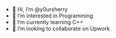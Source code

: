 - 👋 Hi, I’m @y0ursherry
- 👀 I’m interested in Programming
- 🌱 I’m currently learning C++
- 💞️ I’m looking to collaborate on Upwork


<!---
y0ursherry/y0ursherry is a ✨ special ✨ repository because its `README.md` (this file) appears on your GitHub profile.
You can click the Preview link to take a look at your changes.
--->
